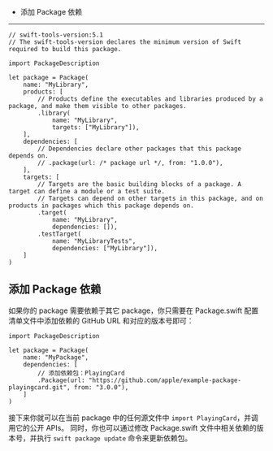 * 添加 Package 依赖

---

```
// swift-tools-version:5.1
// The swift-tools-version declares the minimum version of Swift required to build this package.

import PackageDescription

let package = Package(
    name: "MyLibrary",
    products: [
        // Products define the executables and libraries produced by a package, and make them visible to other packages.
        .library(
            name: "MyLibrary",
            targets: ["MyLibrary"]),
    ],
    dependencies: [
        // Dependencies declare other packages that this package depends on.
        // .package(url: /* package url */, from: "1.0.0"),
    ],
    targets: [
        // Targets are the basic building blocks of a package. A target can define a module or a test suite.
        // Targets can depend on other targets in this package, and on products in packages which this package depends on.
        .target(
            name: "MyLibrary",
            dependencies: []),
        .testTarget(
            name: "MyLibraryTests",
            dependencies: ["MyLibrary"]),
    ]
)
```

## 添加 Package 依赖

如果你的 package 需要依赖于其它 package，你只需要在 Package.swift 配置清单文件中添加依赖的 GitHub URL 和对应的版本号即可：

```
import PackageDescription

let package = Package(
    name: "MyPackage",
    dependencies: [
        // 添加依赖包：PlayingCard
        .Package(url: "https://github.com/apple/example-package-playingcard.git", from: "3.0.0"),
    ]
)
```

接下来你就可以在当前 package 中的任何源文件中 `import PlayingCard`，并调用它的公开 APIs。
同时，你也可以通过修改 Package.swift 文件中相关依赖的版本号，并执行 `swift package update` 命令来更新依赖包。

